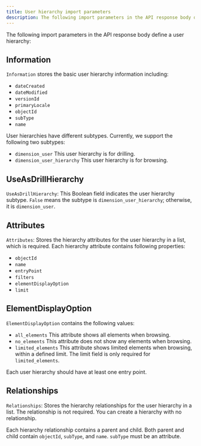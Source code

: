 ```yaml
---
title: User hierarchy import parameters
description: The following import parameters in the API response body define a user hierarchy.
---
```


The following import parameters in the API response body define a user hierarchy:

## Information

`Information` stores the basic user hierarchy information including:

- `dateCreated`
- `dateModified`
- `versionId`
- `primaryLocale`
- `objectId`
- `subType`
- `name`

User hierarchies have different subtypes. Currently, we support the following two subtypes:

- `dimension_user` This user hierarchy is for drilling.
- `dimension_user_hierarchy` This user hierarchy is for browsing.

## UseAsDrillHierarchy

`UseAsDrillHierarchy`: This Boolean field indicates the user hierarchy subtype. `False` means the subtype is `dimension_user_hierarchy`; otherwise, it is `dimension_user`.

## Attributes

`Attributes`: Stores the hierarchy attributes for the user hierarchy in a list, which is required. Each hierarchy attribute contains following properties:

- `objectId`
- `name`
- `entryPoint`
- `filters`
- `elementDisplayOption`
- `limit`

## ElementDisplayOption

`ElementDisplayOption` contains the following values:

- `all_elements` This attribute shows all elements when browsing.
- `no_elements` This attribute does not show any elements when browsing.
- `limited_elements` This attribute shows limited elements when browsing, within a defined limit. The limit field is only required for `limited_elements`.

Each user hierarchy should have at least one entry point.

## Relationships

`Relationships`: Stores the hierarchy relationships for the user hierarchy in a list. The relationship is not required. You can create a hierarchy with no relationship.

Each hierarchy relationship contains a parent and child. Both parent and child contain `objectId`, `subType`, and `name`. `subType` must be an attribute.
